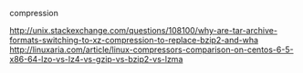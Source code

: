 compression

http://unix.stackexchange.com/questions/108100/why-are-tar-archive-formats-switching-to-xz-compression-to-replace-bzip2-and-wha
http://linuxaria.com/article/linux-compressors-comparison-on-centos-6-5-x86-64-lzo-vs-lz4-vs-gzip-vs-bzip2-vs-lzma
